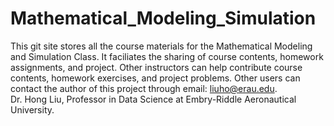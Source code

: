 # Mathematical_Modeling_Simulation
This git site stores all the course materials for the Mathematical Modeling and Simulation Class. 
It faciliates the sharing of course contents, homework assignments, and project. 
Other instructors can help contribute course contents, homework exercises, and project problems. 
Other users can contact the author of this project through email: liuho@erau.edu.  
Dr. Hong Liu, Professor in Data Science at Embry-Riddle Aeronautical University. 
